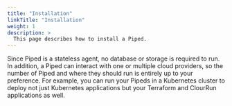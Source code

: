```yaml
---
title: "Installation"
linkTitle: "Installation"
weight: 1
description: >
  This page describes how to install a Piped.
---
```


Since Piped is a stateless agent, no database or storage is required to run. In addition, a Piped can interact with one or multiple cloud providers, so the number of Piped and where they should run is entirely up to your preference. For example, you can run your Pipeds in a Kubernetes cluster to deploy not just Kubernetes applications but your Terraform and ClourRun applications as well.

